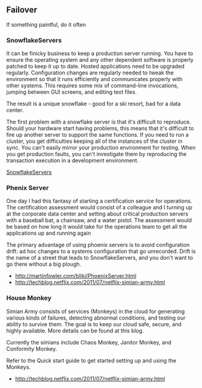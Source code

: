 ## Failover

If something paintful, do it often


### SnowflakeServers

It can be finicky business to keep a production server running. You have to
ensure the operating system and any other dependent software is properly patched
to keep it up to date. Hosted applications need to be upgraded regularly.
Configuration changes are regularly needed to tweak the environment so that it
runs efficiently and communicates properly with other systems. This requires
some mix of command-line invocations, jumping between GUI screens, and editing
text files.

The result is a unique snowflake - good for a ski resort, bad for a data center.

The first problem with a snowflake server is that it's difficult to reproduce.
Should your hardware start having problems, this means that it's difficult to
fire up another server to support the same functions. If you need to run a
cluster, you get difficulties keeping all of the instances of the cluster in
sync. You can't easily mirror your production environment for testing. When you
get production faults, you can't investigate them by reproducing the transaction
execution in a development environment.

[SnowflakeServers](http://martinfowler.com/bliki/SnowflakeServer.html)


### Phenix Server 

One day I had this fantasy of starting a certification service for operations.
The certification assessment would consist of a colleague and I turning up at
the corporate data center and setting about critical production servers with a
baseball bat, a chainsaw, and a water pistol. The assessment would be based on
how long it would take for the operations team to get all the applications up
and running again

The primary advantage of using phoenix servers is to avoid configuration drift:
ad hoc changes to a systems configuration that go unrecorded. Drift is the name
of a street that leads to SnowflakeServers, and you don't want to go there
without a big plough.


* http://martinfowler.com/bliki/PhoenixServer.html
* http://techblog.netflix.com/2011/07/netflix-simian-army.html


### House Monkey

Simian Army consists of services (Monkeys) in the cloud for generating various
kinds of failures, detecting abnormal conditions, and testing our ability to
survive them. The goal is to keep our cloud safe, secure, and highly available.
More details can be found at this blog.

Currently the simians include Chaos Monkey, Janitor Monkey, and Conformity Monkey.

Refer to the Quick start guide to get started setting up and using the Monkeys.

* http://techblog.netflix.com/2011/07/netflix-simian-army.html
